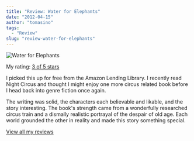 ```yaml
---
title: "Review: Water for Elephants"
date: "2012-04-15"
author: "tomasino"
tags:
  - "Review"
slug: "review-water-for-elephants"
---
```


![Water for Elephants](//photo.goodreads.com/books/1170161179m/43641.jpg)

My rating: [3 of 5 stars][]

I picked this up for free from the Amazon Lending Library. I recently
read Night Circus and thought I might enjoy one more circus related book
before I head back into genre fiction once again.

The writing was solid, the characters each believable and likable, and
the story interesting. The book's strength came from a wonderfully
researched circus train and a dismally realistic portrayal of the
despair of old age. Each world grounded the other in reality and made
this story something special.

[View all my reviews][3 of 5 stars]

  [3 of 5 stars]: //www.goodreads.com/review/show/262236308
